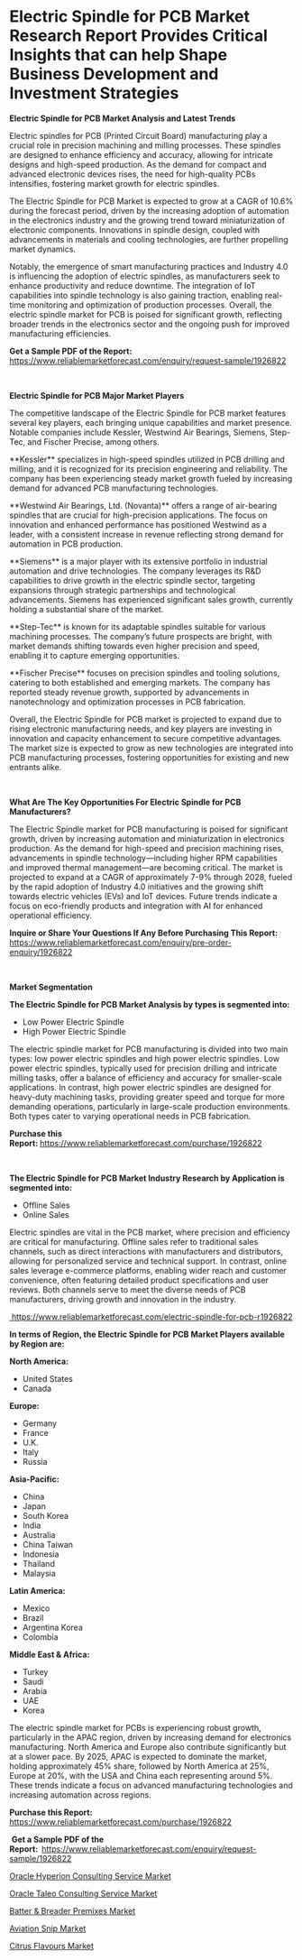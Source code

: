 <p><h1>Electric Spindle for PCB Market Research Report Provides Critical Insights that can help Shape Business Development and Investment Strategies</h1></p><p><strong>Electric Spindle for PCB Market Analysis and Latest Trends</strong></p>
<p><p>Electric spindles for PCB (Printed Circuit Board) manufacturing play a crucial role in precision machining and milling processes. These spindles are designed to enhance efficiency and accuracy, allowing for intricate designs and high-speed production. As the demand for compact and advanced electronic devices rises, the need for high-quality PCBs intensifies, fostering market growth for electric spindles.</p><p>The Electric Spindle for PCB Market is expected to grow at a CAGR of 10.6% during the forecast period, driven by the increasing adoption of automation in the electronics industry and the growing trend toward miniaturization of electronic components. Innovations in spindle design, coupled with advancements in materials and cooling technologies, are further propelling market dynamics.</p><p>Notably, the emergence of smart manufacturing practices and Industry 4.0 is influencing the adoption of electric spindles, as manufacturers seek to enhance productivity and reduce downtime. The integration of IoT capabilities into spindle technology is also gaining traction, enabling real-time monitoring and optimization of production processes. Overall, the electric spindle market for PCB is poised for significant growth, reflecting broader trends in the electronics sector and the ongoing push for improved manufacturing efficiencies.</p></p>
<p><strong>Get a Sample PDF of the Report:&nbsp;</strong> <a href="https://www.reliablemarketforecast.com/enquiry/request-sample/1926822?utm_campaign=1108&utm_medium=2&utm_source=Github&utm_content=ia&utm_term=25102024&utm_id=electric-spindle-for-pcb">https://www.reliablemarketforecast.com/enquiry/request-sample/1926822</a></p>
<p>&nbsp;</p>
<p><strong>Electric Spindle for PCB Major Market Players</strong></p>
<p><p>The competitive landscape of the Electric Spindle for PCB market features several key players, each bringing unique capabilities and market presence. Notable companies include Kessler, Westwind Air Bearings, Siemens, Step-Tec, and Fischer Precise, among others.</p><p>**Kessler** specializes in high-speed spindles utilized in PCB drilling and milling, and it is recognized for its precision engineering and reliability. The company has been experiencing steady market growth fueled by increasing demand for advanced PCB manufacturing technologies.</p><p>**Westwind Air Bearings, Ltd. (Novanta)** offers a range of air-bearing spindles that are crucial for high-precision applications. The focus on innovation and enhanced performance has positioned Westwind as a leader, with a consistent increase in revenue reflecting strong demand for automation in PCB production.</p><p>**Siemens** is a major player with its extensive portfolio in industrial automation and drive technologies. The company leverages its R&D capabilities to drive growth in the electric spindle sector, targeting expansions through strategic partnerships and technological advancements. Siemens has experienced significant sales growth, currently holding a substantial share of the market.</p><p>**Step-Tec** is known for its adaptable spindles suitable for various machining processes. The company’s future prospects are bright, with market demands shifting towards even higher precision and speed, enabling it to capture emerging opportunities.</p><p>**Fischer Precise** focuses on precision spindles and tooling solutions, catering to both established and emerging markets. The company has reported steady revenue growth, supported by advancements in nanotechnology and optimization processes in PCB fabrication.</p><p>Overall, the Electric Spindle for PCB market is projected to expand due to rising electronic manufacturing needs, and key players are investing in innovation and capacity enhancement to secure competitive advantages. The market size is expected to grow as new technologies are integrated into PCB manufacturing processes, fostering opportunities for existing and new entrants alike.</p></p>
<p>&nbsp;</p>
<p><strong>What Are The Key Opportunities For Electric Spindle for PCB Manufacturers?</strong></p>
<p><p>The Electric Spindle market for PCB manufacturing is poised for significant growth, driven by increasing automation and miniaturization in electronics production. As the demand for high-speed and precision machining rises, advancements in spindle technology—including higher RPM capabilities and improved thermal management—are becoming critical. The market is projected to expand at a CAGR of approximately 7-9% through 2028, fueled by the rapid adoption of Industry 4.0 initiatives and the growing shift towards electric vehicles (EVs) and IoT devices. Future trends indicate a focus on eco-friendly products and integration with AI for enhanced operational efficiency.</p></p>
<p><strong>Inquire or Share Your Questions If Any Before Purchasing This Report:</strong> <a href="https://www.reliablemarketforecast.com/enquiry/pre-order-enquiry/1926822?utm_campaign=1108&utm_medium=2&utm_source=Github&utm_content=ia&utm_term=25102024&utm_id=electric-spindle-for-pcb">https://www.reliablemarketforecast.com/enquiry/pre-order-enquiry/1926822</a></p>
<p>&nbsp;</p>
<p><strong>Market Segmentation</strong></p>
<p><strong>The Electric Spindle for PCB Market Analysis by types is segmented into:</strong></p>
<p><ul><li>Low Power Electric Spindle</li><li>High Power Electric Spindle</li></ul></p>
<p><p>The electric spindle market for PCB manufacturing is divided into two main types: low power electric spindles and high power electric spindles. Low power electric spindles, typically used for precision drilling and intricate milling tasks, offer a balance of efficiency and accuracy for smaller-scale applications. In contrast, high power electric spindles are designed for heavy-duty machining tasks, providing greater speed and torque for more demanding operations, particularly in large-scale production environments. Both types cater to varying operational needs in PCB fabrication.</p></p>
<p><strong>Purchase this Report:&nbsp;</strong><a href="https://www.reliablemarketforecast.com/purchase/1926822?utm_campaign=1108&utm_medium=2&utm_source=Github&utm_content=ia&utm_term=25102024&utm_id=electric-spindle-for-pcb">https://www.reliablemarketforecast.com/purchase/1926822</a></p>
<p>&nbsp;</p>
<p><strong>The Electric Spindle for PCB Market Industry Research by Application is segmented into:</strong></p>
<p><ul><li>Offline Sales</li><li>Online Sales</li></ul></p>
<p><p>Electric spindles are vital in the PCB market, where precision and efficiency are critical for manufacturing. Offline sales refer to traditional sales channels, such as direct interactions with manufacturers and distributors, allowing for personalized service and technical support. In contrast, online sales leverage e-commerce platforms, enabling wider reach and customer convenience, often featuring detailed product specifications and user reviews. Both channels serve to meet the diverse needs of PCB manufacturers, driving growth and innovation in the industry.</p></p>
<p><a href="https://www.reliablemarketforecast.com/electric-spindle-for-pcb-r1926822?utm_campaign=1108&utm_medium=2&utm_source=Github&utm_content=ia&utm_term=25102024&utm_id=electric-spindle-for-pcb">&nbsp;https://www.reliablemarketforecast.com/electric-spindle-for-pcb-r1926822</a></p>
<p><strong>In terms of Region, the Electric Spindle for PCB Market Players available by Region are:</strong></p>
<p>
    <p> <strong> North America: </strong>
        <ul>
            <li>United States</li>
            <li>Canada</li>
        </ul>
        </p> 
    <p> <strong> Europe: </strong>
        <ul>
            <li>Germany</li>
            <li>France</li>
            <li>U.K.</li>
            <li>Italy</li>
            <li>Russia</li>
        </ul>
        </p> 
    <p> <strong> Asia-Pacific: </strong>
        <ul>
            <li>China</li>
            <li>Japan</li>
            <li>South Korea</li>
            <li>India</li>
            <li>Australia</li>
            <li>China Taiwan</li>
            <li>Indonesia</li>
            <li>Thailand</li>
            <li>Malaysia</li>
        </ul>
        </p> 
    <p> <strong> Latin America: </strong>
        <ul>
            <li>Mexico</li>
            <li>Brazil</li>
            <li>Argentina Korea</li>
            <li>Colombia</li>
        </ul>
        </p> 
    <p> <strong> Middle East & Africa: </strong>
        <ul>
            <li>Turkey</li>
            <li>Saudi</li>
            <li>Arabia</li>
            <li>UAE</li>
            <li>Korea</li>
        </ul>
    </p>
    </p>
<p><p>The electric spindle market for PCBs is experiencing robust growth, particularly in the APAC region, driven by increasing demand for electronics manufacturing. North America and Europe also contribute significantly but at a slower pace. By 2025, APAC is expected to dominate the market, holding approximately 45% share, followed by North America at 25%, Europe at 20%, with the USA and China each representing around 5%. These trends indicate a focus on advanced manufacturing technologies and increasing automation across regions.</p></p>
<p><strong>Purchase this Report: </strong><a href="https://www.reliablemarketforecast.com/purchase/1926822?utm_campaign=1108&utm_medium=2&utm_source=Github&utm_content=ia&utm_term=25102024&utm_id=electric-spindle-for-pcb">https://www.reliablemarketforecast.com/purchase/1926822</a></p>
<p>&nbsp;<strong>Get a Sample PDF of the Report:&nbsp;&nbsp;</strong><a href="https://www.reliablemarketforecast.com/enquiry/request-sample/1926822?utm_campaign=1108&utm_medium=2&utm_source=Github&utm_content=ia&utm_term=25102024&utm_id=electric-spindle-for-pcb">https://www.reliablemarketforecast.com/enquiry/request-sample/1926822</a></p>
<p><strong></strong></p>
<p><p><a href="https://www.linkedin.com/pulse/sustainability-trends-oracle-hyperion-consulting-service-yioce?utm_campaign=1108&utm_medium=2&utm_source=Github&utm_content=ia&utm_term=25102024&utm_id=electric-spindle-for-pcb">Oracle Hyperion Consulting Service Market</a></p><p><a href="https://www.linkedin.com/pulse/opportunities-challenges-oracle-taleo-consulting-service-jcxle?utm_campaign=1108&utm_medium=2&utm_source=Github&utm_content=ia&utm_term=25102024&utm_id=electric-spindle-for-pcb">Oracle Taleo Consulting Service Market</a></p><p><a href="https://github.com/radmanjxendrisczn/Market-Research-Report-List-1/blob/main/batter-breader-premixes-market.md?utm_campaign=1108&utm_medium=2&utm_source=Github&utm_content=ia&utm_term=25102024&utm_id=electric-spindle-for-pcb">Batter & Breader Premixes Market</a></p><p><a href="https://issuu.com/reportprime-2/docs/aviation-snip-market-size-2030.pptx_75233def4198c4?utm_campaign=1108&utm_medium=2&utm_source=Github&utm_content=ia&utm_term=25102024&utm_id=electric-spindle-for-pcb">Aviation Snip Market</a></p><p><a href="https://github.com/habinadmshaulz/Market-Research-Report-List-1/blob/main/citrus-flavours-market.md?utm_campaign=1108&utm_medium=2&utm_source=Github&utm_content=ia&utm_term=25102024&utm_id=electric-spindle-for-pcb">Citrus Flavours Market</a></p></p>